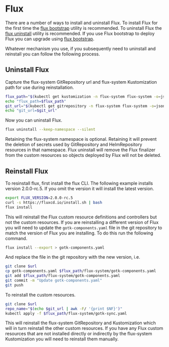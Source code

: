 
# Flux

There are a number of ways to install and uninstall Flux. To install Flux for the first time the [flux bootstrap](https://fluxcd.io/flux/cmd/flux_bootstrap/) utility is recommended. To uninstall Flux the [flux uninstall](https://fluxcd.io/flux/cmd/flux_uninstall/) utility is recommended. If you use Flux bootstrap to deploy Flux you can upgrade using [flux bootstrap](https://fluxcd.io/flux/installation/#bootstrap-upgrade).

Whatever mechanism you use, if you subsequently need to uninstall and reinstall you can follow the following process.

## Uninstall Flux

Capture the flux-system GitRepository url and flux-system Kustomization path for use during reinstallation.

```bash
flux_path="$(kubectl get kustomization -n flux-system flux-system -o=jsonpath='{@.spec.path}')"
echo "flux_path=$flux_path"
git_url="$(kubectl get gitrepository -n flux-system flux-system -o=jsonpath='{@.spec.url}')"
echo "git_url=$git_url"
```

Now you can uninstall Flux.

```bash
flux uninstall --keep-namespace --silent
```

Retaining the flux-system namespace is optional. Retaining it will prevent the deletion of secrets used by GitRepository and HelmRepository resources in that namespace. Flux uninstall will remove the Flux finalizer from the custom resources so objects deployed by Flux will not be deleted.

## Reinstall Flux

To resinstall flux, first install the flux CLI. The following example installs version 2.0.0-rc.5. If you omit the version it will install the latest version.

```bash
export FLUX_VERSION=2.0.0-rc.5
curl -s https://fluxcd.io/install.sh | bash
flux install
```

This will reinstall the Flux custom resource definitions and controllers but not the custom resources. If you are reinstalling a different version of Flux you will need to update the `gotk-components.yaml` file in the git repository to match the version of Flux you are installing. To do this run the following command.

```bash
flux install --export > gotk-components.yaml
```

And replace the file in the git repository with the new version, i.e.

```bash
git clone $url
cp gotk-components.yaml $flux_path/flux-system/gotk-components.yaml
git add $flux_path/flux-system/gotk-components.yaml
git commit -m "Update gotk-components.yaml"
git push
```

To reinstall the custom resources.
  
```bash
git clone $url
repo_name="$(echo $git_url | awk -F/ '{print $NF}')"
kubectl apply -f $flux_path/flux-system/gotk-sync.yaml
```

This will reinstall the flux-system GitRepository and Kustomization which will in turn reinstall the other custom resources. If you have any Flux custom resources that are not installed directly or indirectly by the flux-system Kustomization you will need to reinstall them manually.

